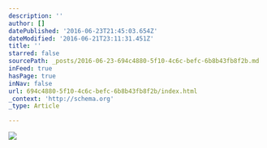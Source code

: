 ```yaml
---
description: ''
author: []
datePublished: '2016-06-23T21:45:03.654Z'
dateModified: '2016-06-21T23:11:31.451Z'
title: ''
starred: false
sourcePath: _posts/2016-06-23-694c4880-5f10-4c6c-befc-6b8b43fb8f2b.md
inFeed: true
hasPage: true
inNav: false
url: 694c4880-5f10-4c6c-befc-6b8b43fb8f2b/index.html
_context: 'http://schema.org'
_type: Article

---
```

![](https://the-grid-user-content.s3-us-west-2.amazonaws.com/3750aa10-5327-4373-a26c-231fddb4532e.jpg)